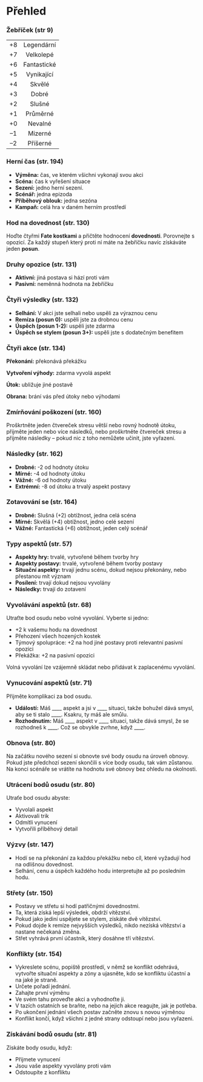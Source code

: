 # Přehled

### Žebříček (str 9)

| | |
| :---: | :---: |
| +8	| Legendární | 
| +7	| Velkolepé |
| +6	| Fantastické |
| +5	| Vynikající |
| +4	| Skvělé |
| +3	| Dobré |
| +2	| Slušné |
| +1	| Průměrné |
| +0	| Nevalné |
| –1	| Mizerné |
| –2	| Příšerné |

### Herní čas (str. 194)

* **Výměna:** čas, ve kterém všichni vykonají svou akci
* **Scéna:** čas k vyřešení situace
* **Sezení:** jedno herní sezení. 
* **Scénář:** jedna epizoda
* **Příběhový oblouk:** jedna sezóna 
* **Kampaň:** celá hra v daném herním prostředí

### Hod na dovednost (str. 130)
Hoďte čtyřmi **Fate kostkami** a přičtěte hodnocení **dovednosti**. Porovnejte s opozicí. Za každý stupeň který proti ní máte na žebříčku navíc získáváte jeden **posun**.

### Druhy opozice (str. 131)

* **Aktivní:** jiná postava si hází proti vám
* **Pasivní:** neměnná hodnota na žebříčku

### Čtyři výsledky (str. 132)

* **Selhání:** V akci jste selhali nebo uspěli za výraznou cenu
* **Remíza (posun 0):** uspěli jste za drobnou cenu
* **Úspěch (posun 1-2):** uspěli jste zdarma
* **Úspěch se stylem (posun 3+):** uspěli jste s dodatečným benefitem

### Čtyři akce (str. 134)

**Překonání:** překonává překážku

**Vytvoření výhody:** zdarma vyvolá aspekt

**Útok:** ubližuje jiné postavě

**Obrana:** brání vás před útoky nebo výhodami


### Zmírňování poškození (str. 160)

Proškrtněte jeden čtvereček stresu větší nebo rovný hodnotě útoku, přijměte jeden nebo více následků, nebo proškrtněte čtvereček stresu a přijměte následky – pokud nic z toho nemůžete učinit, jste vyřazeni.

### Následky (str. 162)

* **Drobné:** -2 od hodnoty útoku
* **Mírné:** -4 od hodnoty útoku
* **Vážné:** -6 od hodnoty útoku
* **Extrémní:** -8 od útoku a trvalý aspekt postavy

### Zotavování se (str. 164)

* **Drobné:** Slušná (+2) obtížnost, jedna celá scéna
* **Mírné:** Skvělá (+4) obtížnost, jedno celé sezení
* **Vážné:** Fantastická (+6) obtížnost, jeden celý scénář 

### Typy aspektů (str. 57)

* **Aspekty hry:** trvalé, vytvořené během tvorby hry
* **Aspekty postavy:** trvalé, vytvořené během tvorby postavy
* **Situační aspekty:** trvají jednu scénu, dokud nejsou překonány, nebo přestanou mít význam
* **Posílení:** trvají dokud nejsou vyvolány
* **Následky:** trvají do zotavení 

### Vyvolávání aspektů (str. 68)

Utraťte bod osudu nebo volné vyvolání. Vyberte si jedno:

* +2 k vašemu hodu na dovednost
* Přehození všech hozených kostek
* Týmový spolupráce: +2 na hod jiné postavy proti relevantní pasivní opozici
* Překážka: +2 na pasivní opozici

Volná vyvolání lze vzájemně skládat nebo přidávat k zaplacenému vyvolání.

### Vynucování aspektů (str. 71)

Přijměte komplikaci za bod osudu.

* **Událostí:** Máš ____ aspekt a jsi v ____ situaci, takže bohužel dává smysl, aby se ti stalo ____. Ksakru, ty máš ale smůlu.
* **Rozhodnutím:** Máš ____ aspekt v ____ situaci, takže dává smysl, že se rozhodneš k ____. Což se obvykle zvrhne, když ____.

### Obnova (str. 80)

Na začátku nového sezení si obnovte své body osudu na úroveň obnovy. Pokud jste předchozí sezení skončili s více body osudu, tak vám zůstanou. Na konci scénáře se vrátíte na hodnotu své obnovy bez ohledu na okolnosti.

### Utrácení bodů osudu (str. 80)

Utraťe bod osudu abyste:

* Vyvolali aspekt
* Aktivovali trik
* Odmítli vynucení
* Vytvořili příběhový detail

### Výzvy (str. 147)

* Hodí se na překonání za každou překážku nebo cíl, které vyžadují hod na odlišnou dovednost.
* Selhání, cenu a úspěch každého hodu interpretujte až po posledním hodu.

### Střety (str. 150)

* Postavy ve střetu si hodí patřičnými dovednostmi.
* Ta, která získá lepší výsledek, obdrží vítězství.
* Pokud jako jediní uspějete se stylem, získáte dvě vítězství.
* Pokud dojde k remíze nejvyšších výsledků, nikdo nezíská vítězství a nastane nečekaná změna.
* Střet vyhrává první účastník, který dosáhne tří vítězství.

### Konflikty (str. 154)

* Vykreslete scénu, popiště prostředí, v němž se konflikt odehrává, vytvořte situační aspekty a zóny a ujasněte, kdo se konfliktu účastní a na jaké je straně.
* Určete pořadí jednání.
* Zahajte první výměnu
 * Ve svém tahu proveďte akci a vyhodnoťte ji.
 * V tazích ostatních se braňte, nebo na jejich akce reagujte, jak je potřeba.
 * Po ukončení jednání všech postav začněte znovu s novou výměnou
* Konflikt končí, když všichni z jedné strany odstoupí nebo jsou vyřazeni.

### Získávání bodů osudu (str. 81)

Získáte body osudu, když:

* Přijmete vynucení
* Jsou vaše aspekty vyvolány proti vám
* Odstoupíte z konfliktu
